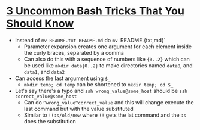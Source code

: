 # [3 Uncommon Bash Tricks That You Should Know](https://medium.com/better-programming/3-uncommon-bash-tricks-that-you-should-know-c0fc988065c7)

* Instead of `mv README.txt README.md` do `mv `README.{txt,md}`
  * Parameter expansion creates one argument for each element inside the curly braces, separated by a comma
  * Can also do this with a sequence of numbers like `{0..2}` which can be used like `mkdir data{0..2}` to make directories named `data0`, and `data1`, and `data2`
* Can access the last argument using `$_`
  * `mkdir temp; cd temp` can be shortened to `mkdir temp; cd $_`
* Let's say there's a typo and `ssh wrong_value@some_host` should be `ssh correct_value@some_host`
  * Can do `^wrong_value^correct_value` and this will change execute the last command but with the value substituted
  * Similar to `!!:s/old/new` where `!!` gets the lat command and the `:s` does the substitution
